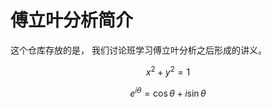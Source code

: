 # 傅立叶分析简介


这个仓库存放的是， 我们讨论班学习傅立叶分析之后形成的讲义。

$$ x^2 + y^2 = 1 $$

$$
e^{i\theta} = \cos\theta + i\sin \theta
$$

